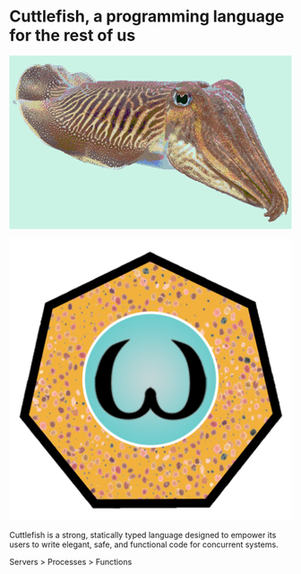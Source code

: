 # Cuttlefish, a programming language for the rest of us

![etc/cuttlefish](cuttlefish.png "Cuttlefish!")

![etc/logo](logo.png "Look at how cool this language is!")

Cuttlefish is a strong, statically typed language designed to empower its users to write elegant, safe, and functional code for concurrent systems.

Servers > Processes > Functions
